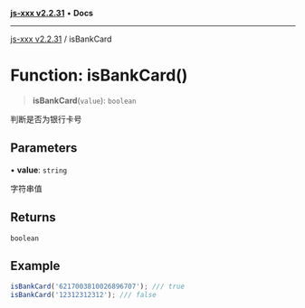 [**js-xxx v2.2.31**](../README.md) • **Docs**

***

[js-xxx v2.2.31](../README.md) / isBankCard

# Function: isBankCard()

> **isBankCard**(`value`): `boolean`

判断是否为银行卡号

## Parameters

• **value**: `string`

字符串值

## Returns

`boolean`

## Example

```ts
isBankCard('6217003810026896707'); /// true
isBankCard('12312312312'); /// false
```
